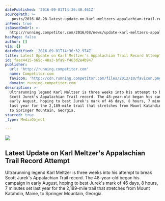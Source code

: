 ```yaml
---
datePublished: '2016-09-01T14:36:40.461Z'
sourcePath: >-
  _posts/2016-08-28-latest-update-on-karl-meltzers-appalachian-trail-record-att.md
inFeed: true
isBasedOnUrl: >-
  http://running.competitor.com/2016/08/news/update-karl-meltzers-appalachian-trail-record-attempt_154951
hasPage: false
author: []
via: {}
dateModified: '2016-09-01T14:36:32.974Z'
title: Latest Update on Karl Meltzer's Appalachian Trail Record Attempt
id: faec4415-b65c-48a3-bfa9-f463d2e4b947
publisher:
  url: 'http://running.competitor.com'
  name: Competitor.com
  favicon: 'http://cdn.running.competitor.com/files/2012/10/favicon.png'
  domain: running.competitor.com
description: >-
  Ultrarunning legend Karl Meltzer is three weeks into his attempt to break
  Scott Jurek's Appalachian Trail record. The 48-year-old began his campaign in
  early August, hoping to best Jurek's mark of 46 days, 8 hours, 7 minutes set
  last year for the 2,189-mile trail that stretches from Mount Katahdin, Maine,
  to Springer Mountain, Georgia.
starred: true
_type: MediaObject

---
```

<article style=""><img src="https://s3-us-west-2.amazonaws.com/the-grid-img/p/ce26131fd0d5b94eac0c276610bf25e622c46eb1.jpg" /><h1>Latest Update on Karl Meltzer's Appalachian Trail Record Attempt</h1><p>Ultrarunning legend Karl Meltzer is three weeks into his attempt to break Scott Jurek's Appalachian Trail record. The 48-year-old began his campaign in early August, hoping to best Jurek's mark of 46 days, 8 hours, 7 minutes set last year for the 2,189-mile trail that stretches from Mount Katahdin, Maine, to Springer Mountain, Georgia.</p></article>